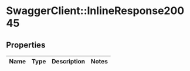 # SwaggerClient::InlineResponse20045

## Properties
Name | Type | Description | Notes
------------ | ------------- | ------------- | -------------


